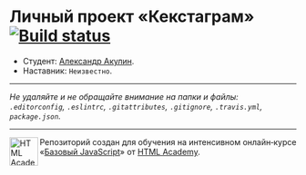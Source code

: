 # Личный проект «Кекстаграм» [![Build status][travis-image]][travis-url]

* Студент: [Александр Акулин](https://up.htmlacademy.ru/javascript/10/user/337115).
* Наставник: `Неизвестно`.

---

_Не удаляйте и не обращайте внимание на папки и файлы:_<br>
_`.editorconfig`, `.eslintrc`, `.gitattributes`, `.gitignore`, `.travis.yml`, `package.json`._

---

<a href="https://htmlacademy.ru/intensive/javascript"><img align="left" width="50" height="50" title="HTML Academy" src="https://up.htmlacademy.ru/static/img/intensive/javascript/logo-for-github.svg"></a>

Репозиторий создан для обучения на интенсивном онлайн‑курсе «[Базовый JavaScript](https://htmlacademy.ru/intensive/javascript)» от [HTML Academy](https://htmlacademy.ru).

[travis-image]: https://travis-ci.org/htmlacademy-javascript/337115-kekstagram.svg?branch=master
[travis-url]: https://travis-ci.org/htmlacademy-javascript/337115-kekstagram

